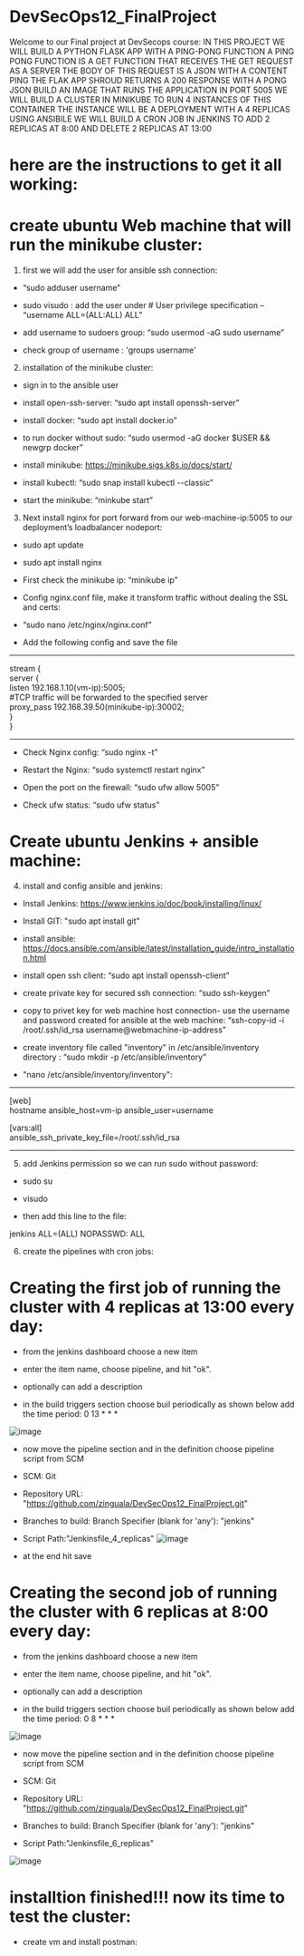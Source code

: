 # DevSecOps12_FinalProject
Welcome to our Final project at DevSecops course:
IN THIS PROJECT WE WILL BUILD A PYTHON FLASK APP WITH A PING-PONG FUNCTION A PING PONG FUNCTION IS A GET FUNCTION THAT RECEIVES THE GET REQUEST AS A SERVER
THE BODY OF THIS REQUEST IS A JSON WITH A CONTENT PING THE FLAK APP SHROUD RETURNS A 200 RESPONSE WITH A PONG JSON BUILD AN IMAGE THAT RUNS THE APPLICATION IN PORT 5005
WE WILL BUILD A CLUSTER IN MINIKUBE TO RUN 4 INSTANCES OF THIS CONTAINER
 THE INSTANCE WILL BE A DEPLOYMENT WITH A 4 REPLICAS
USING ANSIBILE WE WILL BUILD A CRON JOB IN JENKINS TO ADD 2 REPLICAS AT 8:‎00 AND DELETE 2 REPLICAS AT 13:00

# here are the instructions to get it all working:

# create ubuntu Web machine that will run the minikube cluster:

1) first we will add the user for ansible ssh connection:

- “sudo adduser username”
  
- sudo visudo : add the user under  # User privilege specification – “username ALL=(ALL:ALL) ALL”
  
- add username to sudoers group: “sudo usermod -aG sudo username”

- check group of username : 'groups username' 


2) installation of the minikube cluster:

- sign in to the ansible user
   
- install open-ssh-server: “sudo apt install openssh-server”

- install docker: “sudo apt install docker.io”

- to run docker without sudo: “sudo usermod -aG docker $USER && newgrp docker”

- install minikube: https://minikube.sigs.k8s.io/docs/start/

- install kubectl: “sudo snap install kubectl --classic”

- start the minikube: “minkube start”


3) Next install nginx for port forward from our web-machine-ip:5005 to our deployment’s loadbalancer nodeport:
   
- sudo apt update

- sudo apt install nginx

- First check the minikube ip: “minikube ip”

- Config nginx.conf file, make it transform traffic without dealing the SSL and certs:
- “sudo nano /etc/nginx/nginx.conf”
- Add the following config and save the file  
--------------------------------------------------  

stream {  
  server {  
      listen 192.168.1.10(vm-ip):5005;  
      #TCP traffic will be forwarded to the specified server  
      proxy_pass 192.168.39.50(minikube-ip):30002;         
  }  
}  

----------------------------------------------------  

- Check Nginx config: “sudo nginx -t”
  
- Restart the Nginx: “sudo systemctl restart nginx”
  
- Open the port on the firewall: “sudo ufw allow 5005”
  
- Check ufw status: “sudo ufw status”


# Create ubuntu Jenkins + ansible machine:

4) install and config ansible and jenkins:
   
- Install Jenkins:   https://www.jenkins.io/doc/book/installing/linux/

- Install GIT: "sudo apt install git" 

- install ansible: https://docs.ansible.com/ansible/latest/installation_guide/intro_installation.html

- install open ssh client: “sudo apt install openssh-client”

- create private key for secured ssh connection: “sudo ssh-keygen”

- copy to privet key for web machine host connection- use the username and password created for ansible at the web machine:
   “ssh-copy-id -i /root/.ssh/id_rsa username@webmachine-ip-address”

- create inventory file called "inventory" in /etc/ansible/inventory directory : “sudo mkdir -p /etc/ansible/inventory”
  
- "nano /etc/ansible/inventory/inventory":
--------------------------------------------------
[web]  
hostname ansible_host=vm-ip ansible_user=username

[vars:all]    
ansible_ssh_private_key_file=/root/.ssh/id_rsa

--------------------------------------------------

5) add Jenkins permission so we can run sudo without password:
   
- sudo su
  
- visudo
  
- then add this line to the file:

jenkins ALL=(ALL) NOPASSWD: ALL

6) create the pipelines with cron jobs:

# Creating the first job of running the cluster with 4 replicas at 13:00 every day:

- from the jenkins dashboard choose a new item 

- enter the item name, choose pipeline, and hit "ok".

- optionally can add a description

- in the build triggers section choose buil periodically as shown below add the time period:  0 13 * * *
  
![image](https://github.com/zinguala/DevSecOps12_FinalProject/assets/34973070/e1f6b8e5-a61a-4551-8bc2-053d9684cdc8)

- now move the pipeline section and in the definition choose pipeline script from SCM

- SCM: Git

- Repository URL: "https://github.com/zinguala/DevSecOps12_FinalProject.git"

- Branches to build: Branch Specifier (blank for 'any'): "jenkins"

- Script Path:"Jenkinsfile_4_replicas"
![image](https://github.com/zinguala/DevSecOps12_FinalProject/assets/34973070/6f7339f7-1ec6-4c5e-9145-eb6772797d89)

- at the end hit save

# Creating the second job of running the cluster with 6 replicas at 8:00 every day:

- from the jenkins dashboard choose a new item 

- enter the item name, choose pipeline, and hit "ok".

- optionally can add a description

- in the build triggers section choose buil periodically as shown below add the time period:  0 8 * * *

![image](https://github.com/zinguala/DevSecOps12_FinalProject/assets/34973070/1230c1fb-623e-4b16-8b5b-64991461616e)

- now move the pipeline section and in the definition choose pipeline script from SCM

- SCM: Git

- Repository URL: "https://github.com/zinguala/DevSecOps12_FinalProject.git"

- Branches to build: Branch Specifier (blank for 'any'): "jenkins"

- Script Path:"Jenkinsfile_6_replicas"
  
![image](https://github.com/zinguala/DevSecOps12_FinalProject/assets/34973070/be2eb371-cb88-4967-83c7-6c032f28e7a5)

# installtion finished!!! now its time to test the cluster:

- create vm and install postman: 



   







